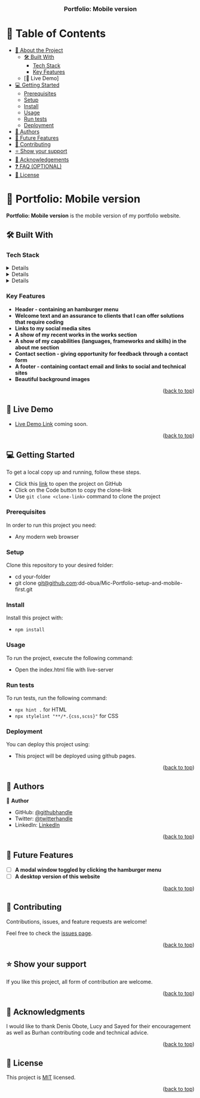 <a name="readme-top"></a>

<div align="center">
  <h3><b>Portfolio: Mobile version</b></h3>
</div>

# 📗 Table of Contents

- [📖 About the Project](#about-project)
  - [🛠 Built With](#built-with)
    - [Tech Stack](#tech-stack)
    - [Key Features](#key-features)
  - [🚀 Live Demo]
- [💻 Getting Started](#getting-started)
  - [Prerequisites](#prerequisites)
  - [Setup](#setup)
  - [Install](#install)
  - [Usage](#usage)
  - [Run tests](#run-tests)
  - [Deployment](#deployment)
- [👥 Authors](#authors)
- [🔭 Future Features](#future-features)
- [🤝 Contributing](#contributing)
- [⭐️ Show your support](#support)
- [🙏 Acknowledgements](#acknowledgements)
- [❓ FAQ (OPTIONAL)](#faq)
- [📝 License](#license)

<!-- PROJECT DESCRIPTION -->

# 📖 Portfolio: Mobile version <a name="about-project"></a>

**Portfolio: Mobile version** is the mobile version of my portfolio website.

## 🛠 Built With <a name="built-with"></a>

### Tech Stack <a name="tech-stack"></a>

<details>
  <ul>
    <li><a href="">HTML</a></li>
  </ul>
</details>

<details>
  <ul>
    <li><a href="">CSS</a></li>
  </ul>
</details>

<details>
  <ul>
    <li><a href="">Formspree</a></li>
  </ul>
</details>

### Key Features <a name="key-features"></a>

- **Header - containing an hamburger menu**
- **Welcome text and an assurance to clients that I can offer solutions that require coding**
- **Links to my social media sites**
- **A show of my recent works in the works section**
- **A show of my capabilities (languages, frameworks and skills) in the about me section**
- **Contact section - giving opportunity for feedback through a contact form**
- **A footer - containing contact email and links to social and technical sites**
- **Beautiful background images**

<p align="right">(<a href="#readme-top">back to top</a>)</p>

<!-- LIVE DEMO -->

## 🚀 Live Demo <a name="live-demo"></a>

- [Live Demo Link](N/A) coming soon.

<p align="right">(<a href="#readme-top">back to top</a>)</p>

<!-- GETTING STARTED -->

## 💻 Getting Started <a name="getting-started"></a>

To get a local copy up and running, follow these steps.

- Click this [link](https://github.com/dd-obua/Mic-Portfolio-setup-and-mobile-first) to open the project on GitHub
- Click on the Code button to copy the clone-link
- Use `git clone <clone-link>` command to clone the project

### Prerequisites

In order to run this project you need:

- Any modern web browser

### Setup

Clone this repository to your desired folder:

- cd your-folder
- git clone git@github.com:dd-obua/Mic-Portfolio-setup-and-mobile-first.git

### Install

Install this project with:

- `npm install`

### Usage

To run the project, execute the following command:

- Open the index.html file with live-server

### Run tests

To run tests, run the following command:

- `npx hint .` for HTML
- `npx stylelint "**/*.{css,scss}"` for CSS

### Deployment

You can deploy this project using:

- This project will be deployed using github pages.

<p align="right">(<a href="#readme-top">back to top</a>)</p>

<!-- AUTHORS -->

## 👥 Authors <a name="authors"></a>

👤 **Author**

- GitHub: [@githubhandle](https://github.com/dd-obua/)
- Twitter: [@twitterhandle](https://twitter.com/DenisDanielObu1)
- LinkedIn: [LinkedIn](https://www.linkedin.com/in/denis-daniel-obua-99024a229/)

<p align="right">(<a href="#readme-top">back to top</a>)</p>

<!-- FUTURE FEATURES -->

## 🔭 Future Features <a name="future-features"></a>

- [ ] **A modal window toggled by clicking the hamburger menu**
- [ ] **A desktop version of this website**

<p align="right">(<a href="#readme-top">back to top</a>)</p>

<!-- CONTRIBUTING -->

## 🤝 Contributing <a name="contributing"></a>

Contributions, issues, and feature requests are welcome!

Feel free to check the [issues page](../../issues/).

<p align="right">(<a href="#readme-top">back to top</a>)</p>

<!-- SUPPORT -->

## ⭐️ Show your support <a name="support"></a>

If you like this project, all form of contribution are welcome.

<p align="right">(<a href="#readme-top">back to top</a>)</p>

<!-- ACKNOWLEDGEMENTS -->

## 🙏 Acknowledgments <a name="acknowledgements"></a>

I would like to thank Denis Obote, Lucy and Sayed for their encouragement as well as Burhan contributing code and technical advice.

<p align="right">(<a href="#readme-top">back to top</a>)</p>

<!-- LICENSE -->

## 📝 License <a name="license"></a>

This project is [MIT](./LICENSE) licensed.

<p align="right">(<a href="#readme-top">back to top</a>)</p>
